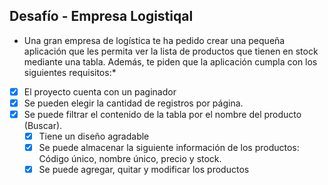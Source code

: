 
##   Desafío - Empresa Logistiqal

* Una gran empresa de logística te ha pedido crear una pequeña aplicación que les permita ver la lista de productos que tienen en stock mediante una tabla. Además, te piden que la aplicación cumpla con los siguientes requisitos:* 

- [x] El proyecto cuenta con un paginador
- [x] Se pueden elegir la cantidad de registros por página.
- [x] Se puede filtrar el contenido de la tabla por el nombre del producto (Buscar).
    - [x] Tiene un diseño agradable
    - [x] Se puede almacenar la siguiente información de los productos: Código único,
nombre único, precio y stock.
    - [x] Se puede agregar, quitar y modificar los productos
